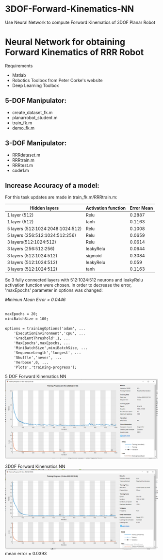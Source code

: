 # 3DOF-Forward-Kinematics-NN
Use Neural Network to compute Forward Kinematics of 3DOF Planar Robot

# Neural Network for obtaining Forward Kinematics of RRR Robot

Requirements
* Matlab
* Robotics Toolbox from Peter Corke's website
* Deep Learning Toolbox

## 5-DOF Manipulator:
* create_dataset_fk.m
* planarrobot_student.m
* train_fk.m
* demo_fk.m

##  3-DOF Manipulator:

* RRRdataset.m
* RRRtrain.m
* RRRtest.m
* code1.m



## Increase Accuracy of a model:

For this task updates are made in train_fk.m/RRRtrain.m:

| Hidden layers| Activation function | Error Mean |
| -------------| -------------       |------------|
| 1 layer (512) | Relu  | 0.2887 |
| 1 layer (512) | tanh | 0.1163 |
| 5 layers (512:1024:2048:1024:512)| Relu| 0.1008|
| 5 layers (256:512:1024:512:256)| Relu| 0.0659|
| 3 layers(512:1024:512)| Relu| 0.0614|
| 3 layers (256:512:256)| leakyRelu| 0.0644|
| 3 layers (512:1024:512)| sigmoid| 0.3084|
| 3 layers (512:1024:512)| leakyRelu | 0.059|
| 3 layers (512:1024:512)| tanh | 0.1163|

So 3 fully connected layers with 512:1024:512  neurons and leakyRelu activation function were chosen.
In order to decrease the error, 'maxEpochs' parameter in options was changed:

*Minimun Mean Error = 0.0446*

```

maxEpochs = 20;
miniBatchSize = 100;

options = trainingOptions('adam', ...
    'ExecutionEnvironment','cpu', ...
    'GradientThreshold',1, ...
    'MaxEpochs',maxEpochs, ...
    'MiniBatchSize',miniBatchSize, ...
    'SequenceLength','longest', ...
    'Shuffle','never', ...
    'Verbose',0, ...
    'Plots','training-progress');
```
5 DOF  Forward Kinematics NN
![Image 1](final5DOF.PNG)

3DOF Forward Kinematics NN
![Image 1](final3DOF.PNG)
 mean error = 0.0393
